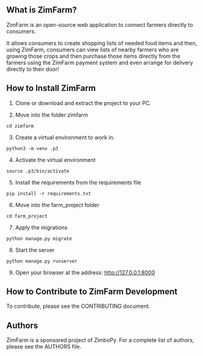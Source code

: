 ## What is ZimFarm?

ZimFarm is an open-source web application to connect farmers directly to
consumers.

It allows consumers to create shopping lists of needed food items and
then, using ZimFarm, consumers can view lists of nearby farmers who are
growing those crops and then purchase those items directly from the
farmers using the ZimFarm payment system and even arrange for delivery
directly to their door!


## How to Install ZimFarm
1. Clone or download and extract the project to your PC.

2. Move into the folder zimfarm
```
cd zimfarm
```

3. Create a virtual environment to work in.
```
python3 -m venv .p3
```

4. Activate the virtual environment
```
source .p3/bin/activate
```

5. Install the requirements from the requirements file
```
pip install -r requirements.txt
```

6. Move into the farm_project folder
```
cd farm_project
```

7. Apply the migrations
```
python manage.py migrate
```

8. Start the server
```
python manage.py runserver
```

9. Open your browser at the address: http://127.0.0.1:8000

## How to Contribute to ZimFarm Development

To contribute, please see the CONTRIBUTING document.

## Authors

ZimFarm is a sponsored project of ZimboPy. For a complete list of authors,
please see the AUTHORS file.
